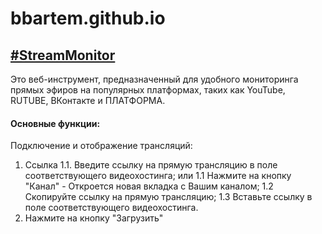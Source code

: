 # bbartem.github.io

## [#StreamMonitor](https://bbartem.github.io/StreamMonitor.html)
Это веб-инструмент, предназначенный для удобного мониторинга прямых эфиров на популярных платформах, таких как YouTube, RUTUBE, ВКонтакте и ПЛАТФОРМА.

#### Основные функции:
Подключение и отображение трансляций:
1. Ссылка
1.1. Введите ссылку на прямую трансляцию в поле соответствующего видеохостинга;
или
1.1 Нажмите на кнопку "Канал" - Откроется новая вкладка с Вашим каналом;
1.2 Скопируйте ссылку на прямую трансляцию;
1.3 Вставьте ссылку в поле соответствующего видеохостинга.
2. Нажмите на кнопку "Загрузить"

